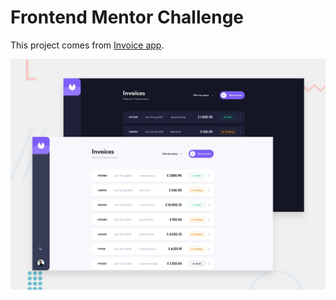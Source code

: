 # Frontend Mentor Challenge

This project comes from [Invoice app](https://www.frontendmentor.io/challenges/invoice-app-i7KaLTQjl).

![preview](/starter_files/screens/Desktop-preview.jpg "Invoice app")
